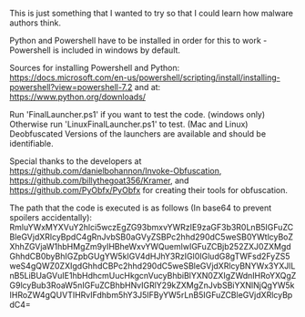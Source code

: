 This is just something that I wanted to try so that I could learn how malware authors think.

Python and Powershell have to be installed in order for this to work - Powershell is included in windows by default.

Sources for installing Powershell and Python:
https://docs.microsoft.com/en-us/powershell/scripting/install/installing-powershell?view=powershell-7.2
and at: https://www.python.org/downloads/

Run 'FinalLauncher.ps1' if you want to test the code. (windows only)
Otherwise run 'LinuxFinalLauncher.ps1' to test. (Mac and Linux)
Deobfuscated Versions of the launchers are available and should be identifiable.


Special thanks to the developers at https://github.com/danielbohannon/Invoke-Obfuscation,  https://github.com/billythegoat356/Kramer, and https://github.com/PyObfx/PyObfx for creating their tools for obfuscation.


The path that the code is executed is as follows (In base64 to prevent spoilers accidentally): RmluYWxMYXVuY2hlci5wczEgZG93bmxvYWRzIE9zaGF3b3R0LnB5IGFuZCBleGVjdXRlcyBpdC4gRnJvbSB0aGVyZSBPc2hhd290dC5weSB0YWtlcyBoZXhhZGVjaW1hbHMgZm9yIHBheWxvYWQuemlwIGFuZCBjb252ZXJ0ZXMgdGhhdCB0byBhIGZpbGUgYW5kIGV4dHJhY3RzIGl0IGludG8gTWFsd2FyZS5weS4gQWZ0ZXIgdGhhdCBPc2hhd290dC5weSBleGVjdXRlcyBNYWx3YXJlLnB5LiBUaGVuIE1hbHdhcmUucHkgcnVucyBhbiBlYXN0ZXIgZWdnIHRoYXQgZG9lcyBub3RoaW5nIGFuZCBhbHNvIGRlY29kZXMgZnJvbSBiYXNlNjQgYW5kIHRoZW4gQUVTIHRvIFdhbm5hY3J5IFByYW5rLnB5IGFuZCBleGVjdXRlcyBpdC4=